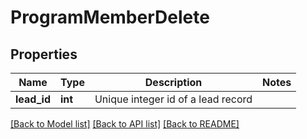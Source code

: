 # ProgramMemberDelete

## Properties

Name | Type | Description | Notes
------------ | ------------- | ------------- | -------------
**lead_id** | **int** | Unique integer id of a lead record |

[[Back to Model list]](../../README.md#models) [[Back to API list]](../../README.md#endpoints) [[Back to README]](../../README.md)
